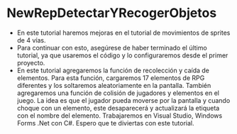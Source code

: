 # NewRepDetectarYRecogerObjetos

- En este tutorial haremos mejoras en el tutorial de movimientos de sprites de 4 vías.
- Para continuar con esto, asegúrese de haber terminado el último tutorial, ya que usaremos el código y lo configuraremos desde el primer proyecto.
- En este tutorial agregaremos la función de recolección y caída de elementos. Para esta función, cargaremos 17 elementos de RPG diferentes y los soltaremos aleatoriamente en la pantalla. También agregaremos una función de colisión de jugadores y elementos en el juego. La idea es que el jugador pueda moverse por la pantalla y cuando choque con un elemento, este desaparecerá y actualizará la etiqueta con el nombre del elemento. Trabajaremos en Visual Studio, Windows Forms .Net con C#. Espero que te diviertas con este tutorial.
